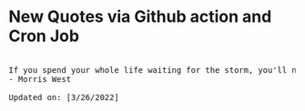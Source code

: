 # New Quotes via Github action and Cron Job

<pre>
<!-- #quote -->
If you spend your whole life waiting for the storm, you'll never enjoy the sunshine.
- Morris West

Updated on: [3/26/2022]
<!-- #quoteEnd -->
</pre>
